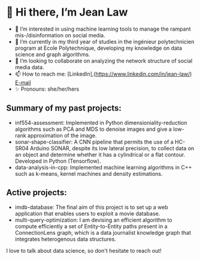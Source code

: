# 👋 Hi there, I’m Jean Law

- 👀 I’m interested in using machine learning tools to manage the rampant mis-/disinformation on social media.
- 🌱 I’m currently in my third year of studies in the ingénieur polytechnicien program at Ecole Polytechnique, developing my knowledge on data science and graph algorithms.
- 💞️ I’m looking to collaborate on analyzing the network structure of social media data. 
- 📫 How to reach me: [LinkedIn],(https://www.linkedin.com/in/jean-law/) <a href="mailto:lawjean1999@gmail.com">E-mail</a>
- ✨ Pronouns: she/her/hers

## Summary of my past projects:
- inf554-assessment: Implemented in Python dimensioniality-reduction algorithms such as PCA and MDS to denoise images and give a low-rank approximation of the image. 
- sonar-shape-classifier: A CNN pipeline that permits the use of a HC-SR04 Arduino SONAR, despite its low lateral precision, to collect data on an object and determine whether it has a cylindrical or a flat contour. Developed in Python (Tensorflow).
- data-analysis-in-cpp: Implemented machine learning algorithms in C++ such as k-means, kernel machines and density estimations.

## Active projects:
- imdb-database: The final aim of this project is to set up a web application that enables users to exploit a movie database.
- multi-query-optimization: I am devising an efficient algorithm to compute efficiently a set of Entity-to-Entity paths present in a ConnectionLens graph, which is a data journalist knowledge graph that integrates heterogenous data structures.

I love to talk about data science, so don't hesitate to reach out!
